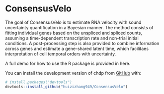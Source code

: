 
<!-- README.md is generated from README.Rmd. Please edit that file -->

# ConsensusVelo

<!-- badges: start -->
<!-- badges: end -->

The goal of ConsensusVelo is to estimate RNA velocity with sound
uncertainty quantification in a Bayesian manner. The method consists of
fitting individual genes based on the unspliced and spliced counts,
assuming a time-dependent transcription rate and non-trial initial
conditions. A post-processing step is also provided to combine
information across genes and estimate a gene-shared latent time, which
facilitaes interpretation of cell temporal orders with uncertainty.

A full demo for how to use the R package is provided in here.

You can install the development version of chdp from
[GitHub](https://github.com/) with:

``` r
# install.packages("devtools")
devtools::install_github("huizizhang949/ConsensusVelo")
```
